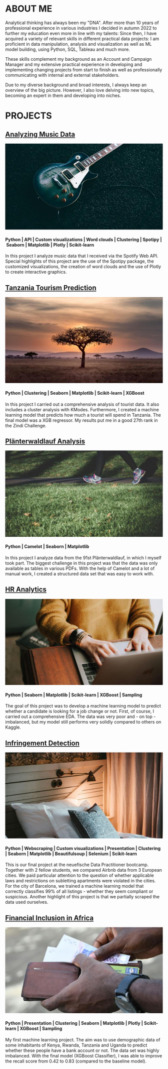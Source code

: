 # ABOUT ME
Analytical thinking has always been my "DNA". After more than 10 years of professional experience in various industries I decided in autumn 2022 to further my education even more in line with my talents: Since then, I have acquired a variety of relevant skills in different practical data projects: I am proficient in data manipulation, analysis and visualization as well as ML model building, using Python, SQL, Tableau and much more.

These skills complement my background as an Account and Campaign Manager and my extensive practical experience in developing and implementing changing projects from start to finish as well as professionally communicating with internal and external stakeholders.

Due to my diverse background and broad interests, I always keep an overview of the big picture. However, I also love delving into new topics, becoming an expert in them and developing into niches.


# PROJECTS

## [Analyzing Music Data](https://github.com/scheinmensch/Spotify)
![](/assets/img/music.jpg)

#### Python | API | Custom visualizations | Word clouds | Clustering | Spotipy | Seaborn | Matplotlib | Plotly | Scikit-learn

In this project I analyze music data that I received via the Spotify Web API. Special highlights of this project are the use of the Spotipy package, the customized visualizations, the creation of word clouds and the use of Plotly to create interactive graphics.

## [Tanzania Tourism Prediction](https://github.com/scheinmensch/Tanzania_Tourism_Prediction)
![](/assets/img/tanzania.jpg)

#### Python | Clustering | Seaborn | Matplotlib | Scikit-learn | XGBoost

In this project I carried out a comprehensive analysis of tourist data. It also includes a cluster analysis with KModes. Furthermore, I created a machine learning model that predicts how much a tourist will spend in Tanzania. The final model was a XGB regressor. My results put me in a good 27th rank in the Zindi Challenge.

## [Plänterwaldlauf Analysis](https://github.com/scheinmensch/Plaenterwaldlauf)
![](/assets/img/running.jpg)

#### Python | Camelot | Seaborn | Matplotlib

In this project I analyze data from the 91st Plänterwaldlauf, in which I myself took part. The biggest challenge in this project was that the data was only available as tables in various PDFs. With the help of Camelot and a lot of manual work, I created a structured data set that was easy to work with.

## [HR Analytics](https://github.com/scheinmensch/HR-Analytics)
![](/assets/img/hr.jpg)

#### Python | Seaborn | Matplotlib | Scikit-learn | XGBoost | Sampling

The goal of this project was to develop a machine learning model to predict whether a candidate is looking for a job change or not. First, of course, I carried out a comprehensive EDA. The data was very poor and - on top - imbalanced, but my model still performs very solidly compared to others on Kaggle.

## [Infringement Detection](https://github.com/scheinmensch/Infringement_Detection_on_Airbnb)
![](/assets/img/airbnb.jpg)

#### Python | Webscraping | Custom visualizations | Presentation | Clustering | Seaborn | Matplotlib | Beautifulsoup | Selenium | Scikit-learn

This is our final project at the neuefische Data Practitioner bootcamp. Together with 2 fellow students, we compared Airbnb data from 3 European cities. We paid particular attention to the question of whether applicable laws and restrictions on subletting apartments were violated in the cities. For the city of Barcelona, we trained a machine learning model that correctly classifies 99% of all listings - whether they seem compliant or suspicious. Another highlight of this project is that we partially scraped the data used ourselves.

## [Financial Inclusion in Africa](https://github.com/scheinmensch/Financial_inclusion_in_Africa)
![](/assets/img/inclusion.jpg)

#### Python | Presentation | Clustering | Seaborn | Matplotlib | Plotly | Scikit-learn | XGBoost | Sampling

My first machine learning project. The aim was to use demographic data of some inhabitants of Kenya, Rwanda, Tanzania and Uganda to predict whether these people have a bank account or not. The data set was highly imbalanced. With the final model (XGBoost Classifier), I was able to improve the recall score from 0.42 to 0.83 (compared to the baseline model).
